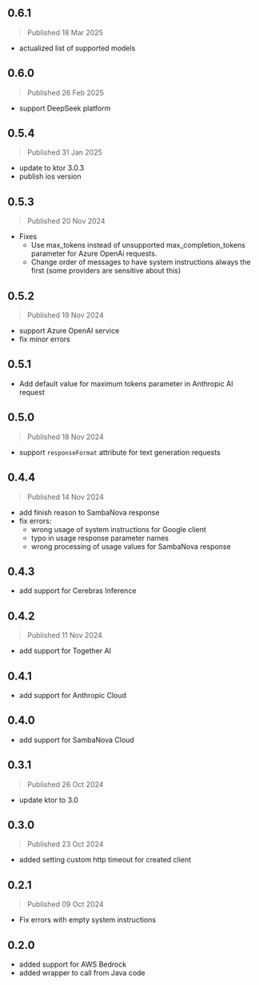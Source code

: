 ## 0.6.1
> Published 18 Mar 2025
- actualized list of supported models

## 0.6.0
> Published 26 Feb 2025
- support DeepSeek platform

## 0.5.4
> Published 31 Jan 2025
- update to ktor 3.0.3
- publish ios version

## 0.5.3
> Published 20 Nov 2024
- Fixes
  - Use max_tokens instead of unsupported max_completion_tokens parameter for Azure OpenAi requests.
  - Change order of messages to have system instructions always the first (some providers are sensitive about this)

## 0.5.2
> Published 19 Nov 2024
- support Azure OpenAI service
- fix minor errors

## 0.5.1
- Add default value for maximum tokens parameter in Anthropic AI request

## 0.5.0
> Published 18 Nov 2024
- support `responseFormat` attribute for text generation requests 

## 0.4.4
> Published 14 Nov 2024
- add finish reason to SambaNova response
- fix errors:
    - wrong usage of system instructions for Google client
    - typo in usage response parameter names
    - wrong processing of usage values for SambaNova response

## 0.4.3
- add support for Cerebras Inference

## 0.4.2
> Published 11 Nov 2024
- add support for Together AI

## 0.4.1
- add support for Anthropic Cloud

## 0.4.0
- add support for SambaNova Cloud

## 0.3.1
> Published 26 Oct 2024
- update ktor to 3.0

## 0.3.0
> Published 23 Oct 2024
- added setting custom http timeout for created client

## 0.2.1
> Published 09 Oct 2024
- Fix errors with empty system instructions

## 0.2.0
- added support for AWS Bedrock
- added wrapper to call from Java code
